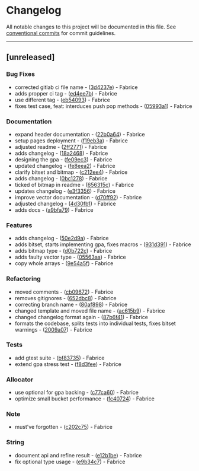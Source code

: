 # Changelog

All notable changes to this project will be documented in this file. See [conventional commits](https://www.conventionalcommits.org/) for commit guidelines.

---
## [unreleased]

### Bug Fixes

- corrected gitlab ci file name - ([3d4237e]($REPO/commit/3d4237e0ae7f51552ee8f305850866339f6eff85)) - Fabrice
- adds propper ci tag - ([ed4ee7b]($REPO/commit/ed4ee7b0a9ce79ca91173fee9f0c0dc99537241c)) - Fabrice
- use different tag - ([eb54093]($REPO/commit/eb54093b52dfbca882885f3a8c6744531477b06b)) - Fabrice
- fixes test case, feat: interduces push pop methods - ([05993a1]($REPO/commit/05993a1fd1b0d8cafe1e5b7933ed1c743b60b282)) - Fabrice

### Documentation

- expand header documentation - ([22b0a64]($REPO/commit/22b0a6400a4931f70115d747c39ae4ae03c654e7)) - Fabrice
- setup pages deployment - ([f19eb3a]($REPO/commit/f19eb3a08e323a8a877b6ea14a1da2327f565382)) - Fabrice
- adjusted readme - ([2ff2771]($REPO/commit/2ff2771e982a422c6dac77702b199867f0a94869)) - Fabrice
- adds changelog - ([18a2468]($REPO/commit/18a24688ea8d9afe6c99cba593fbc1bf2b9207f4)) - Fabrice
- designing the gpa - ([fe09ec3]($REPO/commit/fe09ec368895dfed564d7664363d68f1f8b55525)) - Fabrice
- updated changelog - ([fe8eea2]($REPO/commit/fe8eea2dd4ec72a762e4dd7927d9c46a783b4d2e)) - Fabrice
- clarify bitset and bitmap - ([c212ee4]($REPO/commit/c212ee43b27021c33c70cf24a19d865059b37711)) - Fabrice
- adds changelog - ([0bc1278]($REPO/commit/0bc1278bbbce8395fe775b69a17c5577cae5f2db)) - Fabrice
- ticked of bitmap in readme - ([656315c]($REPO/commit/656315cda577df40dc79e4d1c64659e52c9f2d09)) - Fabrice
- updates changelog - ([e3f3356]($REPO/commit/e3f3356052862c0d6a7241e1282099bb5bb5af2e)) - Fabrice
- improve vector documentation - ([d70ff92]($REPO/commit/d70ff92948baf5b0633518751aa086c7af2e13e4)) - Fabrice
- adjusted changelog - ([4d30fb1]($REPO/commit/4d30fb172c6bac60eeb3adca3a23ab7999a4fc88)) - Fabrice
- adds docs - ([a9bfa79]($REPO/commit/a9bfa7916eb35b1a0da42e02bda8fb220d597f3b)) - Fabrice

### Features

- adds changelog - ([50e2d9a]($REPO/commit/50e2d9abe8f10fd4afcc764475bcb4258ca85edb)) - Fabrice
- adds bitset, starts implementing gpa, fixes macros - ([931d391]($REPO/commit/931d391a6551b651af0f4170bf7e3d2b792b5440)) - Fabrice
- adds bitmap type - ([d0b722c]($REPO/commit/d0b722cc539b83a4dd722960faba92a604548b6f)) - Fabrice
- adds faulty vector type - ([05563aa]($REPO/commit/05563aa26c7bf347d5cbd4f4d204d58b81be650f)) - Fabrice
- copy whole arrays - ([9e54a5f]($REPO/commit/9e54a5f1b2b23f8c57c0d661cbcd157b413d2c35)) - Fabrice

### Refactoring

- moved comments - ([cb09672]($REPO/commit/cb09672084f6295edb324e577cb9cd1a0c7a5a50)) - Fabrice
- removes gitignores - ([652dbc8]($REPO/commit/652dbc81bef5e4c29c87c74a7330140a8904dade)) - Fabrice
- correcting branch name - ([80af898]($REPO/commit/80af8989a30e0886d746ea887464de4ee60b733a)) - Fabrice
- changed template and moved file name - ([ac615b9]($REPO/commit/ac615b92133f8500b4ea82457d101c8014feb4d7)) - Fabrice
- changed changelog format again - ([87b6f41]($REPO/commit/87b6f416f96f7d5fe2afc5b649d8648c626b41a9)) - Fabrice
- formats the codebase, splits tests into individual tests, fixes bitset warnings - ([2009a07]($REPO/commit/2009a07316e9a08f24c40d0e720dfb3772b7aa45)) - Fabrice

### Tests

- add gtest suite - ([bf83735]($REPO/commit/bf83735d2a293626e755afb04c0a0a5e530aedbe)) - Fabrice
- extend gpa stress test - ([f8d3fee]($REPO/commit/f8d3feea274351cf999d84d6c93a115619072d4f)) - Fabrice

### Allocator

- use optional for gpa backing - ([c77ca60]($REPO/commit/c77ca60622080cc2688454f5c331889297a7d2d8)) - Fabrice
- optimize small bucket performance - ([fc40724]($REPO/commit/fc407241090ec0a39ba98901d0786ef3609b1b56)) - Fabrice

### Note

- must've forgotten - ([c202c75]($REPO/commit/c202c7599e6cdf1b776ffed18f9d718f26b6d623)) - Fabrice

### String

- document api and refine result - ([e12b1be]($REPO/commit/e12b1be52aa0000e991847b8b69c255b9ebca827)) - Fabrice
- fix optional type usage - ([e9b34c7]($REPO/commit/e9b34c75a41c82580aed5dde975a7c58693e1139)) - Fabrice

<!-- generated by git-cliff -->
